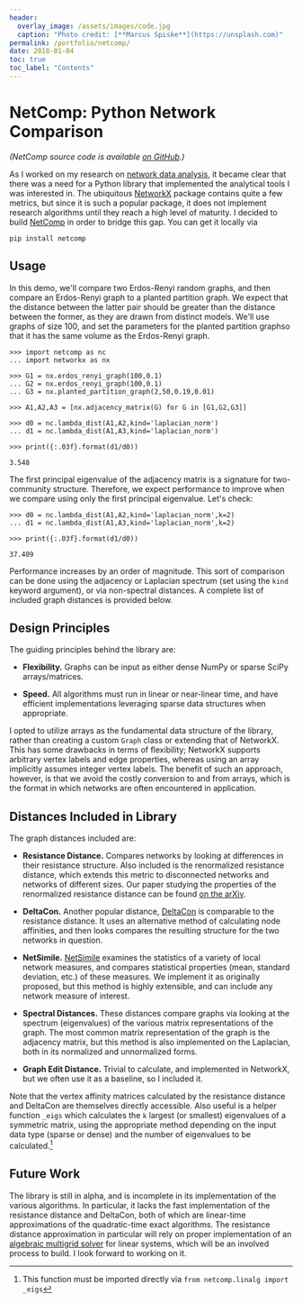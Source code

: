 ```yaml
---
header:
  overlay_image: /assets/images/code.jpg
  caption: "Photo credit: [**Marcus Spiske**](https://unsplash.com)"
permalink: /portfolio/netcomp/
date: 2018-01-04
toc: true
toc_label: "Contents"
---
```


# NetComp: Python Network Comparison

*(NetComp source code is available [on GitHub][3].)*

As I worked on my research on [network data analysis][1], it became clear that
there was a need for a Python library that implemented the analytical tools I
was interested in. The ubiquitous [NetworkX][2] package contains quite a few
metrics, but since it is such a popular package, it does not implement research
algorithms until they reach a high level of maturity. I decided to build
[NetComp][3] in order to bridge this gap. You can get it locally via

	pip install netcomp
	
## Usage

In this demo, we'll compare two Erdos-Renyi random graphs, and then compare an
Erdos-Renyi graph to a planted partition graph. We expect that the distance
between the latter pair should be greater than the distance between the former,
as they are drawn from distinct models. We'll use graphs of size 100, and set
the parameters for the planted partition graphso that it has the same volume as
the Erdos-Renyi graph.

	>>> import netcomp as nc
	... import networkx as nx
	
	>>> G1 = nx.erdos_renyi_graph(100,0.1)
	... G2 = nx.erdos_renyi_graph(100,0.1)
	... G3 = nx.planted_partition_graph(2,50,0.19,0.01)
	
	>>> A1,A2,A3 = [nx.adjacency_matrix(G) for G in [G1,G2,G3]]
	
	>>> d0 = nc.lambda_dist(A1,A2,kind='laplacian_norm')
	... d1 = nc.lambda_dist(A1,A3,kind='laplacian_norm')
	
	>>> print({:.03f}.format(d1/d0))
	
	3.548
	
The first principal eigenvalue of the adjacency matrix is a signature for
two-community structure. Therefore, we expect performance to improve when we
compare using only the first principal eigenvalue. Let's check:
	
	>>> d0 = nc.lambda_dist(A1,A2,kind='laplacian_norm',k=2)
	... d1 = nc.lambda_dist(A1,A3,kind='laplacian_norm',k=2)
	
	>>> print({:.03f}.format(d1/d0))
	
	37.409
	
Performance increases by an order of magnitude. This sort of comparison can be
done using the adjacency or Laplacian spectrum (set using the `kind` keyword
argument), or via non-spectral distances. A complete list of included graph
distances is provided below.

## Design Principles

The guiding principles behind the library are:

- **Flexibility.** Graphs can be input as either dense NumPy or sparse SciPy
  arrays/matrices.
  
- **Speed.** All algorithms must run in linear or near-linear time, and have
  efficient implementations leveraging sparse data structures when appropriate.
  
I opted to utilize arrays as the fundamental data structure of the library,
rather than creating a custom `Graph` class or extending that of NetworkX. This
has some drawbacks in terms of flexibility; NetworkX supports arbitrary vertex
labels and edge properties, whereas using an array implicitly assumes integer
vertex labels. The benefit of such an approach, however, is that we avoid the
costly conversion to and from arrays, which is the format in which networks are
often encountered in application.

## Distances Included in Library

The graph distances included are:

- **Resistance Distance.** Compares networks by looking at differences in their
  resistance structure. Also included is the renormalized resistance distance,
  which extends this metric to disconnected networks and networks of different
  sizes. Our paper studying the properties of the renormalized resistance
  distance can be found [on the arXiv][5].

- **DeltaCon.** Another popular distance, [DeltaCon][4] is comparable to the resistance
  distance. It uses an alternative method of calculating node affinities, and
  then looks compares the resulting structure for the two networks in question. 
  
- **NetSimile.** [NetSimile][7] examines the statistics of a variety of local network
  measures, and compares statistical properties (mean, standard deviation, etc.)
  of these measures. We implement it as originally proposed, but this method is
  highly extensible, and can include any network measure of interest.

- **Spectral Distances.** These distances compare graphs via looking at the
  spectrum (eigenvalues) of the various matrix representations of the graph. The
  most common matrix representation of the graph is the adjacency matrix, but
  this method is also implemented on the Laplacian, both in its normalized and
  unnormalized forms.

- **Graph Edit Distance.** Trivial to calculate, and implemented in NetworkX, but
  we often use it as a baseline, so I included it.
  
Note that the vertex affinity matrices calculated by the resistance distance and
DeltaCon are themselves directly accessible. Also useful is a helper function
`_eigs` which calculates the `k` largest (or smallest) eigenvalues of a
symmetric matrix, using the appropriate method depending on the input data type
(sparse or dense) and the number of eigenvalues to be calculated.[^fnote1]

## Future Work

The library is still in alpha, and is incomplete in its implementation of the
various algorithms. In particular, it lacks the fast implementation of the
resistance distance and DeltaCon, both of which are linear-time approximations
of the quadratic-time exact algorithms. The resistance distance approximation in
particular will rely on proper implementation of an
[algebraic multigrid solver][6] for linear systems, which will be an involved
process to build. I look forward to working on it.

[^fnote1]: This function must be imported directly via `from netcomp.linalg
    import _eigs`

[1]: /portfolio/networks

[2]: https://networkx.github.io/

[3]: https://www.github.com/peterewills/netcomp

[4]: https://arxiv.org/abs/1304.4657

[5]: https://arxiv.org/abs/1707.07362

[6]: http://pyamg.github.io/

[7]: https://arxiv.org/abs/1209.2684

